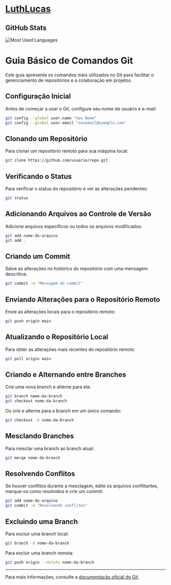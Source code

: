 # [LuthLucas](https://github.com/LuthLucas)

## GitHub Stats

![Most Used Languages](https://github-readme-stats-git-masterrstaa-rickstaa.vercel.app/api/top-langs/?username=LuthLucas&layout=compact&bg_color=000&border_color=30A3DC&title_color=E94D5F&text_color=FFF)

# Guia Básico de Comandos Git

Este guia apresenta os comandos mais utilizados no Git para facilitar o gerenciamento de repositórios e a colaboração em projetos.

## Configuração Inicial

Antes de começar a usar o Git, configure seu nome de usuário e e-mail:

```bash
git config --global user.name "Seu Nome"
git config --global user.email "seuemail@exemplo.com"
```

## Clonando um Repositório

Para clonar um repositório remoto para sua máquina local:

```bash
git clone https://github.com/usuario/repo.git
```

## Verificando o Status

Para verificar o status do repositório e ver as alterações pendentes:

```bash
git status
```

## Adicionando Arquivos ao Controle de Versão

Adicione arquivos específicos ou todos os arquivos modificados:

```bash
git add nome-do-arquivo
git add .
```

## Criando um Commit

Salve as alterações no histórico do repositório com uma mensagem descritiva:

```bash
git commit -m "Mensagem do commit"
```

## Enviando Alterações para o Repositório Remoto

Envie as alterações locais para o repositório remoto:

```bash
git push origin main
```

## Atualizando o Repositório Local

Para obter as alterações mais recentes do repositório remoto:

```bash
git pull origin main
```

## Criando e Alternando entre Branches

Crie uma nova branch e alterne para ela:

```bash
git branch nome-da-branch
git checkout nome-da-branch
```

Ou crie e alterne para a branch em um único comando:

```bash
git checkout -b nome-da-branch
```

## Mesclando Branches

Para mesclar uma branch ao branch atual:

```bash
git merge nome-da-branch
```

## Resolvendo Conflitos

Se houver conflitos durante a mesclagem, edite os arquivos conflitantes, marque-os como resolvidos e crie um commit:

```bash
git add nome-do-arquivo
git commit -m "Resolvendo conflitos"
```

## Excluindo uma Branch

Para excluir uma branch local:

```bash
git branch -d nome-da-branch
```

Para excluir uma branch remota:

```bash
git push origin --delete nome-da-branch
```

---

Para mais informações, consulte a [documentação oficial do Git](https://git-scm.com/doc).